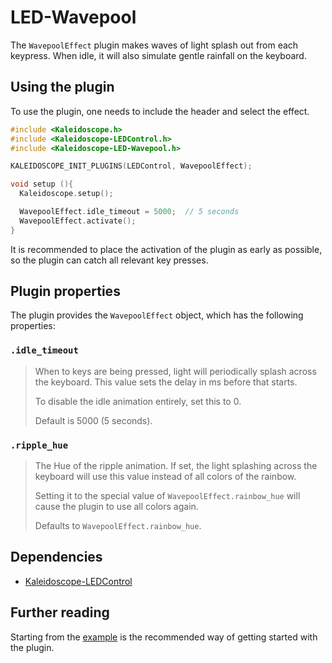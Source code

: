# LED-Wavepool

The `WavepoolEffect` plugin makes waves of light splash out from each keypress.
When idle, it will also simulate gentle rainfall on the keyboard.

## Using the plugin

To use the plugin, one needs to include the header and select the effect.

```c++
#include <Kaleidoscope.h>
#include <Kaleidoscope-LEDControl.h>
#include <Kaleidoscope-LED-Wavepool.h>

KALEIDOSCOPE_INIT_PLUGINS(LEDControl, WavepoolEffect);

void setup (){
  Kaleidoscope.setup();

  WavepoolEffect.idle_timeout = 5000;  // 5 seconds
  WavepoolEffect.activate();
}
```

It is recommended to place the activation of the plugin as early as possible, so
the plugin can catch all relevant key presses.

## Plugin properties

The plugin provides the `WavepoolEffect` object, which has the following
properties:

### `.idle_timeout`

> When to keys are being pressed, light will periodically splash across
> the keyboard.  This value sets the delay in ms before that starts.
>
> To disable the idle animation entirely, set this to 0.
>
> Default is 5000 (5 seconds).

### `.ripple_hue`

> The Hue of the ripple animation. If set, the light splashing across the
> keyboard will use this value instead of all colors of the rainbow.
>
> Setting it to the special value of `WavepoolEffect.rainbow_hue` will cause the
> plugin to use all colors again.
>
> Defaults to `WavepoolEffect.rainbow_hue`.

## Dependencies

* [Kaleidoscope-LEDControl](Kaleidoscope-LEDControl.md)

## Further reading

Starting from the [example][plugin:example] is the recommended way of getting
started with the plugin.

 [plugin:example]:  /examples/LEDs/LED-Wavepool/LED-Wavepool.ino
